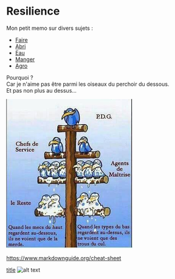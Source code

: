 # Resilience
Mon petit memo sur divers sujets : 
- [Faire](./Faire/)
- [Abri](./Abri/)
- [Eau](./Eau/)
- [Manger](./Manger/)
- [Agro](./Agro/)

Pourquoi ?  
Car je n'aime pas être parmi les oiseaux du perchoir du dessous.  
Et pas non plus au dessus...  

![ArbreAOiseaux.jpg](img/ArbreAOiseaux.jpg)



https://www.markdownguide.org/cheat-sheet

[title](https://www.example.com)
![alt text](image.jpg)

